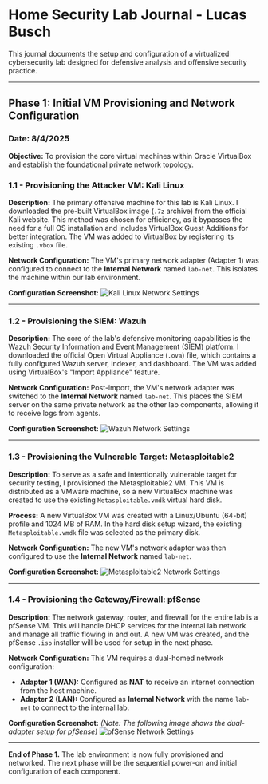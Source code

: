 # Home Security Lab Journal - Lucas Busch

This journal documents the setup and configuration of a virtualized cybersecurity lab designed for defensive analysis and offensive security practice.

---

## Phase 1: Initial VM Provisioning and Network Configuration

### **Date: 8/4/2025**

**Objective:** To provision the core virtual machines within Oracle VirtualBox and establish the foundational private network topology.

### **1.1 - Provisioning the Attacker VM: Kali Linux**

**Description:**
The primary offensive machine for this lab is Kali Linux. I downloaded the pre-built VirtualBox image (`.7z` archive) from the official Kali website. This method was chosen for efficiency, as it bypasses the need for a full OS installation and includes VirtualBox Guest Additions for better integration. The VM was added to VirtualBox by registering its existing `.vbox` file.

**Network Configuration:** The VM's primary network adapter (Adapter 1) was configured to connect to the **Internal Network** named `lab-net`. This isolates the machine within our lab environment.

**Configuration Screenshot:**
![Kali Linux Network Settings](kali-linux-in-virtualbox.png)

---

### **1.2 - Provisioning the SIEM: Wazuh**

**Description:**
The core of the lab's defensive monitoring capabilities is the Wazuh Security Information and Event Management (SIEM) platform. I downloaded the official Open Virtual Appliance (`.ova`) file, which contains a fully configured Wazuh server, indexer, and dashboard. The VM was added using VirtualBox's "Import Appliance" feature.

**Network Configuration:** Post-import, the VM's network adapter was switched to the **Internal Network** named `lab-net`. This places the SIEM server on the same private network as the other lab components, allowing it to receive logs from agents.

**Configuration Screenshot:**
![Wazuh Network Settings](Wazuh_in_VirtualBox.png)

---

### **1.3 - Provisioning the Vulnerable Target: Metasploitable2**

**Description:**
To serve as a safe and intentionally vulnerable target for security testing, I provisioned the Metasploitable2 VM. This VM is distributed as a VMware machine, so a new VirtualBox machine was created to use the existing `Metasploitable.vmdk` virtual hard disk.

**Process:**
A new VirtualBox VM was created with a Linux/Ubuntu (64-bit) profile and 1024 MB of RAM. In the hard disk setup wizard, the existing `Metasploitable.vmdk` file was selected as the primary disk.

**Network Configuration:** The new VM's network adapter was then configured to use the **Internal Network** named `lab-net`.

**Configuration Screenshot:**
![Metasploitable2 Network Settings](Metasploitable_in_VirtualBox.png)

---

### **1.4 - Provisioning the Gateway/Firewall: pfSense**

**Description:**
The network gateway, router, and firewall for the entire lab is a pfSense VM. This will handle DHCP services for the internal lab network and manage all traffic flowing in and out. A new VM was created, and the pfSense `.iso` installer will be used for setup in the next phase.

**Network Configuration:**
This VM requires a dual-homed network configuration:
*   **Adapter 1 (WAN):** Configured as **NAT** to receive an internet connection from the host machine.
*   **Adapter 2 (LAN):** Configured as **Internal Network** with the name `lab-net` to connect to the internal lab.

**Configuration Screenshot:**
*(Note: The following image shows the dual-adapter setup for pfSense)*
![pfSense Network Settings](pfsense_in_VirtualBox.png)

---
**End of Phase 1.** The lab environment is now fully provisioned and networked. The next phase will be the sequential power-on and initial configuration of each component.
